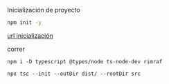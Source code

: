 Inicialización de proyecto 

``` bat
npm init -y
```


[url inicialización](https://gist.github.com/Klerith/3ba17e86dc4fabd8301a59699b9ffc0b)

correr
```
npm i -D typescript @types/node ts-node-dev rimraf

npx tsc --init --outDir dist/ --rootDir src
```